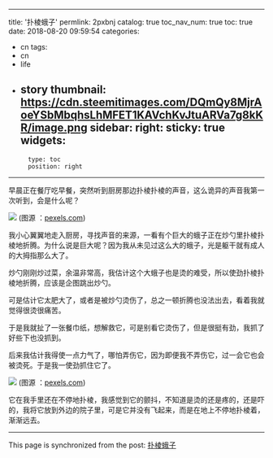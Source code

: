 
---
title: '扑棱蛾子'
permlink: 2pxbnj
catalog: true
toc_nav_num: true
toc: true
date: 2018-08-20 09:59:54
categories:
- cn
tags:
- cn
- life
- story
thumbnail: https://cdn.steemitimages.com/DQmQy8MjrAoeYSbMbqhsLhMFET1KAVchKvJtuARVa7g8kKR/image.png
sidebar:
    right:
        sticky: true
widgets:
    -
        type: toc
        position: right
---


早晨正在餐厅吃早餐，突然听到厨房那边扑棱扑棱的声音，这么诡异的声音我第一次听到，会是什么呢？

![](https://cdn.steemitimages.com/DQmQy8MjrAoeYSbMbqhsLhMFET1KAVchKvJtuARVa7g8kKR/image.png)
(图源 ：[pexels.com]( https://www.pexels.com/))

我小心翼翼地走入厨房，寻找声音的来源，一看有个巨大的蛾子正在炒勺里扑棱扑棱地折腾。为什么说是巨大呢？因为我从未见过这么大的蛾子，光是躯干就有成人的大拇指那么大了。

炒勺刚刚炒过菜，余温非常高，我估计这个大蛾子也是烫的难受，所以使劲扑棱扑棱地折腾，应该是企图跳出炒勺。

可是估计它太肥大了，或者是被炒勺烫伤了，总之一顿折腾也没法出去，看着我就觉得很烫很痛苦。

于是我就扯了一张餐巾纸，想解救它，可是别看它烫伤了，但是很挺有劲，我抓了好些下也没抓到。

后来我估计我得使一点力气了，哪怕弄伤它，因为即便我不弄伤它，过一会它也会被烫死。于是我一使劲抓住它了。

![](https://cdn.steemitimages.com/DQmR5iATwy3McixgznRm2ZKVYQ7sKg52rSzKeJ6g8xn3Y3k/image.png)
(图源 ：[pexels.com]( https://www.pexels.com/))

它在我手里还在不停地扑棱，我感觉到它的颤抖，不知道是烫的还是疼的，还是吓的，我将它放到外边的院子里，可是它并没有飞起来，而是在地上不停地扑棱着，渐渐远去。

- - -

This page is synchronized from the post: [扑棱蛾子](https://steemit.com/@oflyhigh/2pxbnj)
